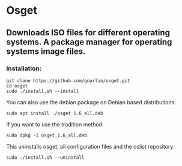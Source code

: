 # Osget <br>
## Downloads ISO files for different operating systems. A package manager for operating systems image files.
### Installation:
```shell
git clone https://github.com/gnarlin/osget.git
cd osget
sudo ./install.sh --install
```
You can also use the debian package on Debian based distributions:
```shell
sudo apt install ./osget_1.6_all.deb
```
If you want to use the tradition method:
```shell
sudo dpkg -i osget_1.6_all.deb
```
This uninstalls osget, all configuration files and the oslist repository:
```shell
sudo ./install.sh --uninstall
```
